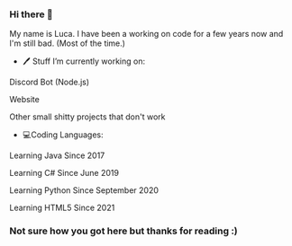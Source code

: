 ### Hi there 👋
My name is Luca. I have been a working on code for a few years now and I'm still bad. (Most of the time.)
- 🖊 Stuff I’m currently working on:

Discord Bot (Node.js)

Website

Other small shitty projects that don't work

- 💻Coding Languages:

Learning Java Since 2017

Learning C# Since June 2019

Learning Python Since September 2020

Learning HTML5 Since 2021




<h3> Not sure how you got here but thanks for reading :) </h3>

